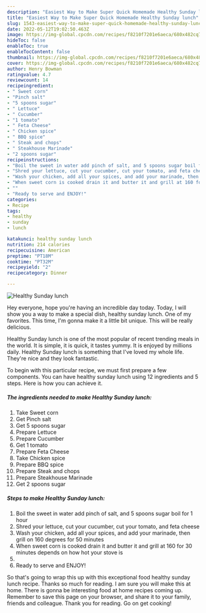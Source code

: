 ```yaml
---
description: "Easiest Way to Make Super Quick Homemade Healthy Sunday lunch"
title: "Easiest Way to Make Super Quick Homemade Healthy Sunday lunch"
slug: 1543-easiest-way-to-make-super-quick-homemade-healthy-sunday-lunch
date: 2022-05-12T19:02:50.463Z
image: https://img-global.cpcdn.com/recipes/f8210f7201e6aeca/680x482cq70/healthy-sunday-lunch-recipe-main-photo.jpg
hideToc: false
enableToc: true
enableTocContent: false
thumbnail: https://img-global.cpcdn.com/recipes/f8210f7201e6aeca/680x482cq70/healthy-sunday-lunch-recipe-main-photo.jpg
cover: https://img-global.cpcdn.com/recipes/f8210f7201e6aeca/680x482cq70/healthy-sunday-lunch-recipe-main-photo.jpg
author: Henry Bowman
ratingvalue: 4.7
reviewcount: 14
recipeingredient:
- " Sweet corn"
- "Pinch salt"
- "5 spoons sugar"
- " Lettuce"
- " Cucumber"
- "1 tomato"
- " Feta Cheese"
- " Chicken spice"
- " BBQ spice"
- " Steak and chops"
- " Steakhouse Marinade"
- "2 spoons sugar"
recipeinstructions:
- "Boil the sweet in water add pinch of salt, and 5 spoons sugar boil for 1 hour"
- "Shred your lettuce, cut your cucumber, cut your tomato, and feta cheese"
- "Wash your chicken, add all your spices, and add your marinade, then grill on 160 degrees for 50 minutes"
- "When sweet corn is cooked drain it and butter it and grill at 160 for 30 minutes depends on how hot your stove is"
- ""
- "Ready to serve and ENJOY!"
categories:
- Recipe
tags:
- healthy
- sunday
- lunch

katakunci: healthy sunday lunch 
nutrition: 214 calories
recipecuisine: American
preptime: "PT18M"
cooktime: "PT32M"
recipeyield: "2"
recipecategory: Dinner

---
```



![Healthy Sunday lunch](https://img-global.cpcdn.com/recipes/f8210f7201e6aeca/680x482cq70/healthy-sunday-lunch-recipe-main-photo.jpg)

Hey everyone, hope you're having an incredible day today. Today, I will show you a way to make a special dish, healthy sunday lunch. One of my favorites. This time, I'm gonna make it a little bit unique. This will be really delicious.

Healthy Sunday lunch is one of the most popular of recent trending meals in the world. It is simple, it is quick, it tastes yummy. It is enjoyed by millions daily. Healthy Sunday lunch is something that I've loved my whole life. They're nice and they look fantastic.




To begin with this particular recipe, we must first prepare a few components. You can have healthy sunday lunch using 12 ingredients and 5 steps. Here is how you can achieve it.

<!--inarticleads1-->

##### The ingredients needed to make Healthy Sunday lunch:

1. Take  Sweet corn
1. Get Pinch salt
1. Get 5 spoons sugar
1. Prepare  Lettuce
1. Prepare  Cucumber
1. Get 1 tomato
1. Prepare  Feta Cheese
1. Take  Chicken spice
1. Prepare  BBQ spice
1. Prepare  Steak and chops
1. Prepare  Steakhouse Marinade
1. Get 2 spoons sugar




<!--inarticleads2-->

##### Steps to make Healthy Sunday lunch:

1. Boil the sweet in water add pinch of salt, and 5 spoons sugar boil for 1 hour
1. Shred your lettuce, cut your cucumber, cut your tomato, and feta cheese
1. Wash your chicken, add all your spices, and add your marinade, then grill on 160 degrees for 50 minutes
1. When sweet corn is cooked drain it and butter it and grill at 160 for 30 minutes depends on how hot your stove is
1. 
1. Ready to serve and ENJOY!



So that's going to wrap this up with this exceptional food healthy sunday lunch recipe. Thanks so much for reading. I am sure you will make this at home. There is gonna be interesting food at home recipes coming up. Remember to save this page on your browser, and share it to your family, friends and colleague. Thank you for reading. Go on get cooking!
